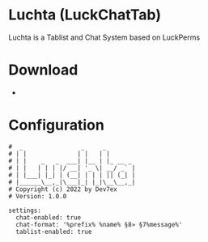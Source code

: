 # Luchta (LuckChatTab)
Luchta is a Tablist and Chat System based on LuckPerms

# Download
* 

# Configuration
```
#  _                _     _
# | |              | |   | |
# | |    _   _  ___| |__ | |_ __ _
# | |   | | | |/ __| '_ \| __/ _` |
# | |___| |_| | (__| | | | || (_| |
# |______\__,_|\___|_| |_|\__\__,_|
# Copyright (c) 2022 by Dev7ex
# Version: 1.0.0

settings:
  chat-enabled: true
  chat-format: '%prefix% %name% §8» §7%message%'
  tablist-enabled: true
